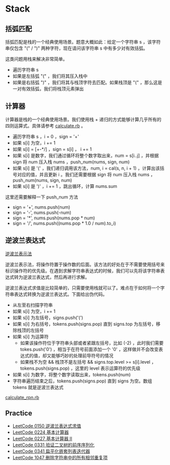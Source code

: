 # Stack

## 括弧匹配

括弧匹配是栈的一个经典使用场景。题意大概如此：给定一个字符串 s ，该字符串仅包含 "(" / ")" 两种字符，现在请问该字符串 s 中有多少对有效括弧。

这类问题用栈来解决非常简单。

- 遍历字符串 s
- 如果是左括弧 "(" ，我们将其压入栈中
- 如果是右括弧 ")" ，我们将其与栈顶字符去匹配。如果栈顶是 "(" ，那么这是一对有效括弧，我们将栈顶元素弹出

## 计算器

计算器是栈的一个经典使用场景。我们使用栈 + 递归的方式能够计算几乎所有的四则运算式。具体请参考 [calculate.rb](src/calculate.rb) 。

- 遍历字符串 s ，i = 0 ，sign = '+'
- 如果 s[i] 为空，i += 1
- 如果 s[i] = [+-*/] ，sign = s[i] ， i += 1
- 如果 s[i] 是数字，我们通过循环将整个数字取出来，num = s[i..j] ，并根据 sign 将 num 压入栈 nums ，push_num(nums, sign, num)
- 如果 s[i] 是 '(' ，我们递归调用该方法，num, i = cal(s, n, i + 1) ，计算出该括号对应的值，并且更新 i 。我们还需要根据 sign 将 num 压入栈 nums ，push_num(nums, sign, num)
- 如果 s[i] 是 ')' ，i += 1 ，跳出循环，计算 nums.sum

这里还需要解释一下 push_num 方法

- sign = '+', nums.push(num)
- sign = '-', nums.push(-num)
- sign = '*', nums.push(nums.pop * num)
- sign = '/', nums.push((nums.pop * 1.0 / num).to_i)

## 逆波兰表达式

[逆波兰表示法](https://zh.wikipedia.org/wiki/%E9%80%86%E6%B3%A2%E5%85%B0%E8%A1%A8%E7%A4%BA%E6%B3%95)

逆波兰表示法，将操作符置于操作数的后面。该方法的好处在于不需要使用括号来标识操作符的优先级。在遇到求解字符串表达式的时候，我们可以先将该字符串表达式转为逆波兰表达式，然后再进行求解。

逆波兰表达式求值是比较简单的，只需要使用栈就可以了。难点在于如何将一个字符串表达式转换为逆波兰表达式。下面给出伪代码。

- 从左至右扫描字符串
- 如果 s[i] 为空，i += 1
- 如果 s[i] 为左括号，signs.push('(')
- 如果 s[i] 为右括号，tokens.push(signs.pop) 直到 signs.top 为左括号，移除栈顶的左括号
- 如果 s[i] 为运算符
  - 如果该操作符位于字符串头部或者紧跟左括号，比如 (-2) ，此时我们需要 tokes.push('0') ，相当于在符号前面添加一个 '0' ，这样做并不会改变表达式的值，却又能够巧妙的处理前导符号的情况
  - 如果栈不为空 && 栈顶不是左括号 && signs.top.level >= s[i].level ，tokens.push(signs.pop) ，这里的 level 表示运算符的优先级
- 如果 s[i] 为数字，将整个数字读取出来，tokens.push(num)
- 字符串遍历结束之后，tokens.push(signs.pop) 直到 signs 为空。数组 tokens 就是逆波兰表达式

[calculate_rpn.rb](src/calculate_rpn.rb)

## Practice

- [LeetCode 0150 逆波兰表达式求值](https://leetcode-cn.com/problems/evaluate-reverse-polish-notation/)
- [LeetCode 0224 基本计算器](https://leetcode-cn.com/problems/basic-calculator/)
- [LeetCode 0227 基本计算器 II](https://leetcode-cn.com/problems/basic-calculator-ii/)
- [LeetCode 0331 验证二叉树的前序序列化](https://leetcode-cn.com/problems/verify-preorder-serialization-of-a-binary-tree/)
- [LeetCode 0341 扁平化嵌套列表迭代器](https://leetcode-cn.com/problems/flatten-nested-list-iterator/)
- [LeetCode 1047 删除字符串中的所有相邻重复项](https://leetcode-cn.com/problems/remove-all-adjacent-duplicates-in-string/)
